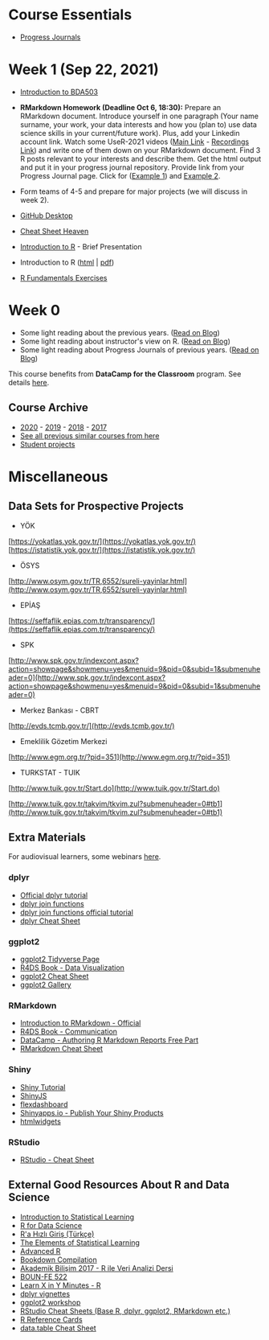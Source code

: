 # Course Essentials

- [Progress Journals](pj21_list)
<!-- + [Deadlines](deadlines) -->

# Week 1 (Sep 22, 2021)

- [Introduction to BDA503](files/introduction/)
- **RMarkdown Homework (Deadline Oct 6, 18:30):** Prepare an RMarkdown document. Introduce yourself in one paragraph (Your name surname, your work, your data interests and how you (plan to) use data science skills in your current/future work). Plus, add your Linkedin account link. Watch some UseR-2021 videos ([Main Link](https://user2021.r-project.org/) - [Recordings Link](https://user2021.r-project.org/recordings/)) and write one of them down on your RMarkdown document. Find 3 R posts relevant to your interests and describe them. Get the html output and put it in your progress journal repository. Provide link from your Progress Journal page. Click for ([Example 1](https://pjournal.github.io/mef03-OzgeBegde/RMarkdown_Homework.html)) and [Example 2](https://pjournal.github.io/boun01-canaytore/assignment1_rmarkdown).
- Form teams of 4-5 and prepare for major projects (we will discuss in week 2).

- [GitHub Desktop](https://desktop.github.com/)
- [Cheat Sheet Heaven](https://www.rstudio.com/resources/cheatsheets/)
- [Introduction to R](https://pjournal.github.io/docs/r_intro/2109/) - Brief Presentation
- Introduction to R ([html](https://pjournal.github.io/files/01_R_Basics.html) \| [pdf](https://pjournal.github.io/files/01_R_Basics.pdf))
- [R Fundamentals Exercises](https://pjournal.github.io/files/R_fundamentals_exercises.html)

# Week 0

- Some light reading about the previous years. ([Read on Blog](https://medium.com/@berk.orbay/how-to-teach-an-awesome-data-analysis-course-922f5e5651c0))
- Some light reading about instructor's view on R. ([Read on Blog](https://medium.com/yes-r-can/why-r-stats-is-the-best-2c09d77de25b))
- Some light reading about Progress Journals of previous years. ([Read on Blog](https://medium.com/berk-orbay/student-data-analysis-projects-with-r-729a8529d5a8))

This course benefits from **DataCamp for the Classroom** program. See details [here](https://www.datacamp.com/groups/education).

## Course Archive

- [2020](archive/fall20) - [2019](archive/fall19) - [2018](archive/fall18) - [2017](archive/fall17)
- [See all previous similar courses from here](https://berkorbay.github.io/courses/)
- [Student projects](https://medium.com/berk-orbay/student-data-analysis-projects-with-r-729a8529d5a8)

# Miscellaneous

## Data Sets for Prospective Projects

- YÖK

[https://yokatlas.yok.gov.tr/](https://yokatlas.yok.gov.tr/)
[https://istatistik.yok.gov.tr/](https://istatistik.yok.gov.tr/)

- ÖSYS

[http://www.osym.gov.tr/TR,6552/sureli-yayinlar.html](http://www.osym.gov.tr/TR,6552/sureli-yayinlar.html)

- EPİAŞ

[https://seffaflik.epias.com.tr/transparency/](https://seffaflik.epias.com.tr/transparency/)

- SPK

[http://www.spk.gov.tr/indexcont.aspx?action=showpage&showmenu=yes&menuid=9&pid=0&subid=1&submenuheader=0](http://www.spk.gov.tr/indexcont.aspx?action=showpage&showmenu=yes&menuid=9&pid=0&subid=1&submenuheader=0)

- Merkez Bankası - CBRT

[http://evds.tcmb.gov.tr/](http://evds.tcmb.gov.tr/)

- Emeklilik Gözetim Merkezi

[http://www.egm.org.tr/?pid=351](http://www.egm.org.tr/?pid=351)

- TURKSTAT - TUIK

[http://www.tuik.gov.tr/Start.do](http://www.tuik.gov.tr/Start.do)

[http://www.tuik.gov.tr/takvim/tkvim.zul?submenuheader=0#tb1](http://www.tuik.gov.tr/takvim/tkvim.zul?submenuheader=0#tb1)

## Extra Materials

For audiovisual learners, some webinars [here](https://www.rstudio.com/resources/webinars/).

### dplyr

- [Official dplyr tutorial](https://cran.r-project.org/web/packages/dplyr/vignettes/dplyr.html)
- [dplyr join functions](http://stat545.com/bit001_dplyr-cheatsheet.html)
- [dplyr join functions official tutorial](https://cran.r-project.org/web/packages/dplyr/vignettes/two-table.html)
- [dplyr Cheat Sheet](https://github.com/rstudio/cheatsheets/raw/master/data-transformation.pdf)

### ggplot2

- [ggplot2 Tidyverse Page](http://ggplot2.tidyverse.org/)
- [R4DS Book - Data Visualization](http://r4ds.had.co.nz/data-visualisation.html)
- [ggplot2 Cheat Sheet](https://github.com/rstudio/cheatsheets/raw/master/data-visualization-2.1.pdf)
- [ggplot2 Gallery](http://www.r-graph-gallery.com/portfolio/ggplot2-package/)

### RMarkdown

- [Introduction to RMarkdown - Official](http://rmarkdown.rstudio.com/lesson-1.html)
- [R4DS Book - Communication](http://r4ds.had.co.nz/communicate-intro.html)
- [DataCamp - Authoring R Markdown Reports Free Part](https://www.datacamp.com/courses/reporting-with-r-markdown)
- [RMarkdown Cheat Sheet](https://www.rstudio.com/wp-content/uploads/2015/03/rmarkdown-reference-guide.png)

### Shiny

- [Shiny Tutorial](https://shiny.rstudio.com/tutorial/)
- [ShinyJS](https://deanattali.com/shinyjs/)
- [flexdashboard](http://rmarkdown.rstudio.com/flexdashboard/)
- [Shinyapps.io - Publish Your Shiny Products](http://shinyapps.io/)
- [htmlwidgets](http://www.htmlwidgets.org/)

### RStudio

- [RStudio - Cheat Sheet](https://github.com/rstudio/cheatsheets/raw/master/rstudio-ide.pdf)

## External Good Resources About R and Data Science

- [Introduction to Statistical Learning](http://www-bcf.usc.edu/~gareth/ISL/book.html)
- [R for Data Science](http://r4ds.had.co.nz/)
- [R'a Hızlı Giriş (Türkçe)](https://r338.github.io/ab-2017/dokumanlar/RHizliGiris.pdf)
- [The Elements of Statistical Learning](https://web.stanford.edu/~hastie/ElemStatLearn/)
- [Advanced R](http://adv-r.had.co.nz/)
- [Bookdown Compilation](https://bookdown.org/)
- [Akademik Bilişim 2017 - R ile Veri Analizi Dersi](https://r338.github.io/ab-2017/)
- [BOUN-FE 522](https://github.com/berkorbay/fe522)
- [Learn X in Y Minutes - R](https://learnxinyminutes.com/docs/r/)
- [dplyr vignettes](https://cran.r-project.org/web/packages/dplyr/vignettes/dplyr.html)
- [ggplot2 workshop](http://tutorials.iq.harvard.edu/R/Rgraphics/Rgraphics.html)
- [RStudio Cheat Sheets (Base R, dplyr, ggplot2, RMarkdown etc.)](https://www.rstudio.com/resources/cheatsheets/)
- [R Reference Cards](https://cran.r-project.org/doc/contrib/Short-refcard.pdf)
- [data.table Cheat Sheet](https://s3.amazonaws.com/assets.datacamp.com/blog_assets/datatable_Cheat_Sheet_R.pdf)
